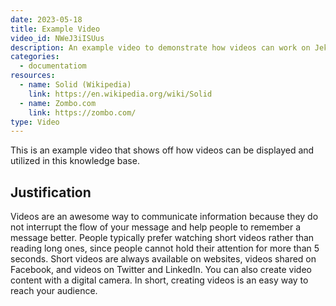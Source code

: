 ```yaml
---
date: 2023-05-18
title: Example Video
video_id: NWeJ3iISUus
description: An example video to demonstrate how videos can work on Jekyll.
categories:
  - documentatiom
resources:
  - name: Solid (Wikipedia)
    link: https://en.wikipedia.org/wiki/Solid
  - name: Zombo.com
    link: https://zombo.com/
type: Video
---
```


This is an example video that shows off how videos can be displayed and utilized in this knowledge base.

## Justification

Videos are an awesome way to communicate information because they do not interrupt the flow of your message and help people to remember a message better. People typically prefer watching short videos rather than reading long ones, since people cannot hold their attention for more than 5 seconds. Short videos are always available on websites, videos shared on Facebook, and videos on Twitter and LinkedIn. You can also create video content with a digital camera. In short, creating videos is an easy way to reach your audience.
